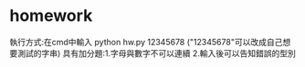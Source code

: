 # homework
執行方式:在cmd中輸入 python hw.py 12345678 ("12345678"可以改成自己想要測試的字串)
具有加分題:1.字母與數字不可以連續
          2.輸入後可以告知錯誤的型別
